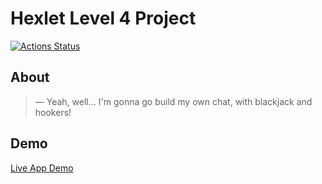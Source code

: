 # Hexlet Level 4 Project
[![Actions Status](https://github.com/DemX86/frontend-project-lvl4/workflows/hexlet-check/badge.svg)](https://github.com/DemX86/frontend-project-lvl4/actions)

## About
> — Yeah, well… I'm gonna go build my own chat, with blackjack and hookers!

## Demo
[Live App Demo](https://hexlet-frontend-level4.herokuapp.com/)

